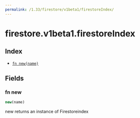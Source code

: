 ```yaml
---
permalink: /1.33/firestore/v1beta1/firestoreIndex/
---
```


# firestore.v1beta1.firestoreIndex



## Index

* [`fn new(name)`](#fn-new)

## Fields

### fn new

```ts
new(name)
```

new returns an instance of Firestoreindex